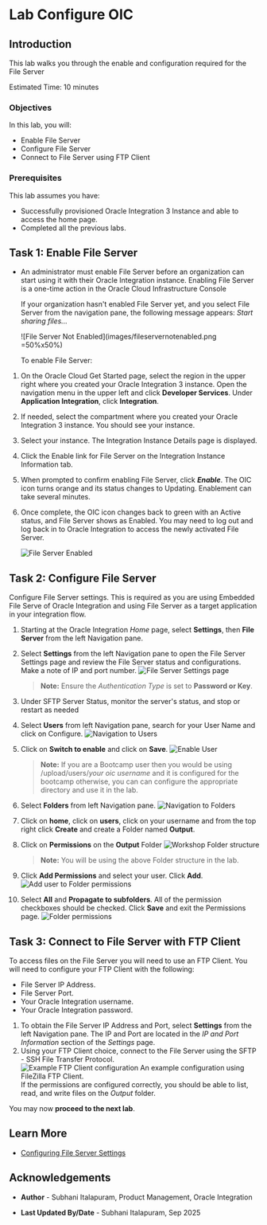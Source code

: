 # Lab Configure OIC

## Introduction

This lab walks you through the enable and configuration required for the File Server

Estimated Time: 10 minutes

### Objectives

In this lab, you will:

- Enable File Server
- Configure File Server
- Connect to File Server using FTP Client

### Prerequisites

This lab assumes you have:

- Successfully provisioned Oracle Integration 3 Instance and able to access the home page.
- Completed all the previous labs.

## Task 1: Enable File Server

- An administrator must enable File Server before an organization can start using it with their Oracle Integration instance. Enabling File Server is a one-time action in the Oracle Cloud Infrastructure Console

    If your organization hasn't enabled File Server yet, and you select File Server from the navigation pane, the following message appears: *Start sharing files...*

    ![File Server Not Enabled](images/fileservernotenabled.png =50%x50%)

    To enable File Server:

1. On the Oracle Cloud Get Started page, select the region in the upper right where you created your Oracle Integration 3 instance. Open the navigation menu in the upper left and click **Developer Services**. Under **Application Integration**, click **Integration**.
2. If needed, select the compartment where you created your Oracle Integration 3 instance. You should see your instance.

3. Select your instance.
   The Integration Instance Details page is displayed.
4. Click the Enable link for File Server on the Integration Instance Information tab.
5. When prompted to confirm enabling File Server, click ***Enable***. The OIC icon turns orange and its status changes to Updating. Enablement can take several minutes.

6. Once complete, the OIC icon changes back to green with an Active status, and File Server shows as Enabled. You may need to log out and log back in to Oracle Integration to access the newly activated File Server.

    ![File Server Enabled](images/file-server-enablement4.png)

## Task 2: Configure File Server

Configure File Server settings. This is required as you are using Embedded File Serve of Oracle Integration and using File Server as a target application in your integration flow.

1. Starting at the Oracle Integration *Home* page, select **Settings**, then **File Server** from the left Navigation pane.
2. Select **Settings** from the left Navigation pane to open the File Server Settings page and review the File Server status and configurations. Make a note of IP and port number.
    ![File Server Settings page](images/file-server-settings.png)
    > **Note:**  Ensure the *Authentication Type* is set to **Password or Key**.

3. Under SFTP Server Status, monitor the server's status, and stop or restart as needed
4. Select **Users** from left Navigation pane, search for your User Name and click on Configure.
    ![Navigation to Users](images/enableuseronfileserver.png)
5. Click on **Switch to enable** and click on **Save**.
    ![Enable User](images/enableuseronfileserver1.png)
    > **Note:** If you are a Bootcamp user then you would be using /upload/users/*your oic username* and it is configured for the bootcamp otherwise, you can can configure the appropriate directory and use it in the lab.

6. Select **Folders** from left Navigation pane.
    ![Navigation to Folders](images/file-server-files1.png)
7. Click on **home**, click on **users**, click on your username and from the top right click **Create** and create a Folder named **Output**.
8. Click on **Permissions** on the **Output** Folder
    ![Workshop Folder structure](images/fs-permissions.png)
    > **Note:**  You will be using the above Folder structure in the lab.

9. Click **Add Permissions** and select your user. Click **Add**.
    ![Add user to Folder permissions](images/user-permissions-1.png)
10. Select **All** and **Propagate to subfolders**. All of the permission checkboxes should be checked. Click **Save** and exit the Permissions page.
    ![Folder permissions](images/user-permissions1-1.png)

## Task 3: Connect to File Server with FTP Client

To access files on the File Server you will need to use an FTP Client. You will need to configure your FTP Client with the following:

- File Server IP Address.
- File Server Port.
- Your Oracle Integration username.
- Your Oracle Integration password.

1. To obtain the File Server IP Address and Port, select **Settings** from the left Navigation pane. The IP and Port are located in the *IP and Port Information* section of the *Settings* page.
2. Using your FTP Client choice, connect to the File Server using the SFTP - SSH File Transfer Protocol.  
    ![Example FTP Client configuration](images/ftpclient1.png)
An example configuration using FileZilla FTP Client.  
If the permissions are configured correctly, you should be able to list, read, and write files on the *Output* folder.

You may now **proceed to the next lab**.

## Learn More

- [Configuring File Server Settings](https://docs.oracle.com/en/cloud/paas/application-integration/file-server/configure-file-server-settings.html)

## Acknowledgements

* **Author** - Subhani Italapuram, Product Management, Oracle Integration
- **Last Updated By/Date** - Subhani Italapuram, Sep 2025
